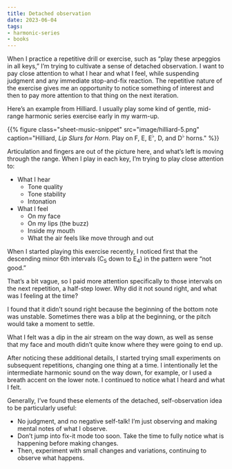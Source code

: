 ```yaml
---
title: Detached observation
date: 2023-06-04
tags:
- harmonic-series
- books
---
```

When I practice a repetitive drill or exercise, such as “play these arpeggios in all keys,” I’m trying to cultivate a sense of detached observation. I want to pay close attention to what I hear and what I feel, while suspending judgment and any immediate stop-and-fix reaction. The repetitive nature of the exercise gives me an opportunity to notice something of interest and then to pay more attention to that thing on the next iteration.

Here’s an example from Hilliard. I usually play some kind of gentle, mid-range harmonic series exercise early in my warm-up.

{{% figure class="sheet-music-snippet"
  src="image/hilliard-5.png" 
  caption="Hilliard, _Lip Slurs for Horn_. Play on F, E, E<sup>♭</sup>, D, and D<sup>♭</sup> horns."
%}}

Articulation and fingers are out of the picture here, and what’s left is moving through the range. When I play in each key, I’m trying to play close attention to:

- What I hear
    - Tone quality
    - Tone stability
    - Intonation
- What I feel
    - On my face
    - On my lips (the buzz)
    - Inside my mouth
    - What the air feels like move through and out

When I started playing this exercise recently, I noticed first that the descending minor 6th intervals (C<sub>5</sub> down to E<sub>4</sub>) in the pattern were “not good.”

That’s a bit vague, so I paid more attention specifically to those intervals on the next repetition, a half-step lower. Why did it not sound right, and what was I feeling at the time?

I found that it didn’t sound right because the beginning of the bottom note was unstable. Sometimes there was a blip at the beginning, or the pitch would take a moment to settle.

What I felt was a dip in the air stream on the way down, as well as sense that my face and mouth didn’t quite know where they were going to end up.

After noticing these additional details, I started trying small experiments on subsequent repetitions, changing one thing at a time. I intentionally let the intermediate harmonic sound on the way down, for example, or I used a breath accent on the lower note. I continued to notice what I heard and what I felt.

Generally, I’ve found these elements of the detached, self-observation idea to be particularly useful:

- No judgment, and no negative self-talk! I’m just observing and making mental notes of what I observe.
- Don’t jump into fix-it mode too soon. Take the time to fully notice what is happening before making changes.
- Then, experiment with small changes and variations, continuing to observe what happens.


